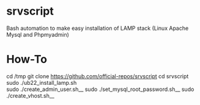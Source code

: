 # srvscript
Bash automation to make easy installation of LAMP stack (Linux Apache Mysql and Phpmyadmin)

# How-To
cd /tmp
git clone https://github.com/official-repos/srvscript
cd srvscript
sudo ./ub22_install_lamp.sh <br>
sudo ./create_admin_user.sh__
sudo ./set_mysql_root_password.sh__
sudo ./create_vhost.sh__
